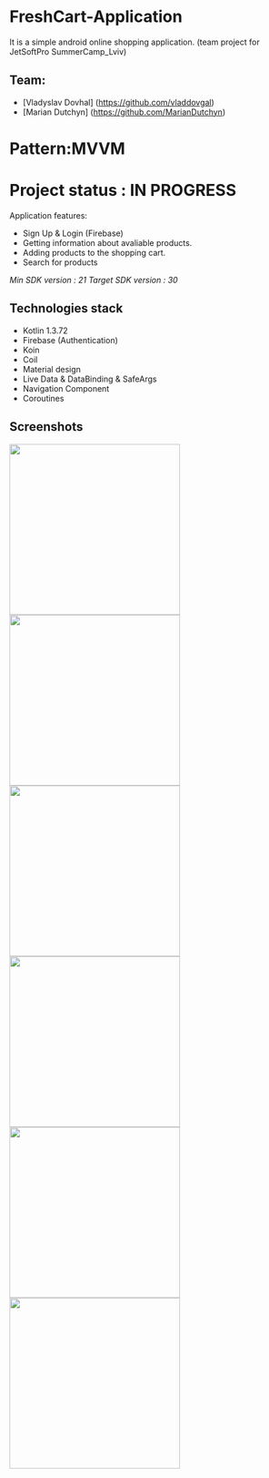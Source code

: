 # FreshCart-Application

It is a simple android online shopping application. (team project for JetSoftPro SummerCamp_Lviv)

## Team: 
- [Vladyslav Dovhal] (https://github.com/vladdovgal)
- [Marian Dutchyn] (https://github.com/MarianDutchyn)

# Pattern:MVVM
 
# Project status : IN PROGRESS

Application features:
- Sign Up & Login (Firebase)
- Getting information about avaliable products.
- Adding products to the shopping cart.
- Search for products

*Min SDK version : 21*
*Target SDK version : 30*

## Technologies stack
- Kotlin 1.3.72
- Firebase (Authentication)
- Koin
- Coil
- Material design
- Live Data & DataBinding & SafeArgs
- Navigation Component
- Coroutines

## Screenshots
<img src="https://user-images.githubusercontent.com/39419270/96555502-8b98cd80-12c0-11eb-8d14-f7b3490c32a5.png" width="300" /><img src="https://user-images.githubusercontent.com/39419270/96555519-8f2c5480-12c0-11eb-89ac-53bcd4fa0557.png" width="300" />
<img src="https://user-images.githubusercontent.com/39419270/96555544-96ebf900-12c0-11eb-803e-ed730bbd8907.png" width="300" /><img src="https://user-images.githubusercontent.com/39419270/96555333-53918a80-12c0-11eb-9c7f-75feb095df95.png" width="300" />
<img src="https://user-images.githubusercontent.com/39419270/96555720-c995f180-12c0-11eb-9494-f8c35fff8c41.png" width="300" /><img src="https://user-images.githubusercontent.com/39419270/96555341-54c2b780-12c0-11eb-8ca2-ff4e57447039.png" width="300" />

